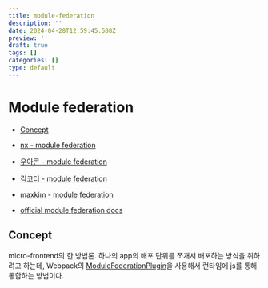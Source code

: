 ```yaml
---
title: module-federation
description: ''
date: 2024-04-28T12:59:45.508Z
preview: ''
draft: true
tags: []
categories: []
type: default
---
```


# Module federation

<!-- START doctoc generated TOC please keep comment here to allow auto update -->
<!-- DON'T EDIT THIS SECTION, INSTEAD RE-RUN doctoc TO UPDATE -->

- [Concept](#concept)

<!-- END doctoc generated TOC please keep comment here to allow auto update -->

- [nx - module federation](https://nx.dev/concepts/module-federation/module-federation-and-nx)
- [우아콘 - module federation](https://www.youtube.com/watch?v=-jYSGaPAEHE)
- [김코더 - module federation](https://www.kimcoder.io/blog/micro-frontend-module-federation)
- [maxkim - module federation](https://maxkim-j.github.io/posts/runtime-integration-micro-frontends/)

- [official module federation docs](https://module-federation.io/blog/announcement.html)

## Concept

micro-frontend의 한 방법론. 하나의 app의 배포 단위를 쪼개서 배포하는 방식을 취하려고 하는데, Webpack의 [ModuleFederationPlugin](https://webpack.js.org/plugins/module-federation-plugin/)을 사용해서 런타임에 js를 통해 통합하는 방법이다.
